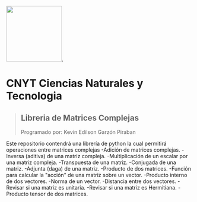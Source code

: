 <img src="https://upload.wikimedia.org/wikipedia/commons/2/2f/Escuela_Colombiana_de_Ingenier%C3%ADa_2.jpg" width="150">.

# CNYT Ciencias Naturales y Tecnologia
> ## Libreria de Matrices Complejas
>Programado por: Kevin Edilson Garzón Piraban

Este repositorio contendrá una librería de python la cual permitirá operaciones entre matrices complejas
    -Adición de matrices complejas.
    -Inversa (aditiva) de una matriz compleja.
    -Multiplicación de un escalar por una matriz compleja.
    -Transpuesta de una matriz.
    -Conjugada de una matriz.
    -Adjunta (daga) de una matriz.
    -Producto de dos matrices.
    -Función para calcular la "acción" de una matriz sobre un vector.
    -Producto interno de dos vectores.
    -Norma de un vector.
    -Distancia entre dos vectores.
    -Revisar si una matriz es unitaria.
    -Revisar si una matriz es Hermitiana.
    -Producto tensor de dos matrices.
